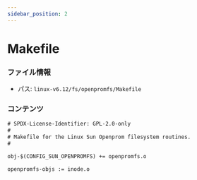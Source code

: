 ```yaml
---
sidebar_position: 2
---
```

# Makefile

### ファイル情報

- パス: `linux-v6.12/fs/openpromfs/Makefile`

### コンテンツ

```txt
# SPDX-License-Identifier: GPL-2.0-only
#
# Makefile for the Linux Sun Openprom filesystem routines.
#

obj-$(CONFIG_SUN_OPENPROMFS) += openpromfs.o

openpromfs-objs := inode.o

```
